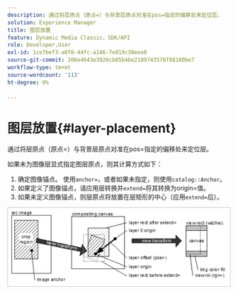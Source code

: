 ```yaml
---
description: 通过将层原点（原点=）与背景层原点对准在pos=指定的偏移处来定位层。
solution: Experience Manager
title: 图层放置
feature: Dynamic Media Classic，SDK/API
role: Developer,User
exl-id: 1ce7bef3-a0f8-44fc-a146-7e819c30eee8
source-git-commit: 206e4643e3926cb85b4be2189743578f88180be7
workflow-type: tm+mt
source-wordcount: '113'
ht-degree: 0%

---
```


# 图层放置{#layer-placement}

通过将层原点（原点=）与背景层原点对准在pos=指定的偏移处来定位层。

如果未为图像层显式指定图层原点，则其计算方式如下：

1. 确定图像锚点。 使用`anchor=`，或者如果未指定，则使用`catalog::Anchor`。
1. 如果定义了图像锚点，请应用层转换并`extend=`将其转换为origin=值。
1. 如果未定义图像锚点，则层原点将放置在层矩形的中心（应用`extend=`后）。

![](assets/layerplacement.png)
